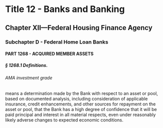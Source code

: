
# Title 12 - Banks and Banking
## Chapter XII—Federal Housing Finance Agency
### Subchapter D - Federal Home Loan Banks
#### PART 1268 - ACQUIRED MEMBER ASSETS
##### § 1268.1 Definitions.
###### AMA investment grade

means a determination made by the Bank with respect to an asset or pool, based on documented analysis, including consideration of applicable insurance, credit enhancements, and other sources for repayment on the asset or pool, that the Bank has a high degree of confidence that it will be paid principal and interest in all material respects, even under reasonably likely adverse changes to expected economic conditions.
